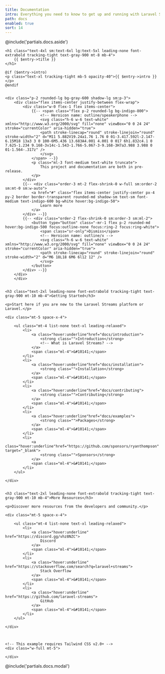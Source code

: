 ```yaml
---
title: Documentation
intro: Everything you need to know to get up and running with Laravel Streams.
path: docs
enabled: true
sort: 14
---
```


<!-- <div class="fancy-hero-five">
    <div class="bg-wrapper">
        <div class="container">
            <div class="text-center">
                <h1 class="heading">Find docs</h1>
                <p class="sub-heading space-xs">Find articles, help and advice for getting the most our of docall theme</p>
            </div>
            <div class="search-filter-form mt-30">
                <form action="#">
                    <input type="text" placeholder="Search Somthing..">
                    <button><img src="images/icon/54.svg" alt=""></button>
                    <select class="form-control" id="exampleFormControlSelect1">
                        <option>All</option>
                        <option>Layout</option>
                        <option>API</option>
                        <option>Doc</option>
                    </select>
                </form>
            </div>
        </div>
    </div>
</div> -->


<div class="flex">

@include('partials.docs.aside')

<div class="ls-doc__content w-3/4 flex-grow pb-16 px-16">
    
    <h1 class="text-4xl sm:text-6xl lg:text-5xl leading-none font-extrabold tracking-tight text-gray-900 mt-8 mb-4">
        {{ $entry->title }}
    </h1>
    
    @if ($entry->intro)
    <p class="text-xl tracking-tight mb-5 opacity-40">{{ $entry->intro }}</p>
    @endif


    <div class="p-2 rounded-lg bg-gray-600 shadow-lg sm:p-3">
        <div class="flex items-center justify-between flex-wrap">
            <div class="w-0 flex-1 flex items-center">
                {{-- <span class="flex p-2 rounded-lg bg-indigo-800">
                    <!-- Heroicon name: outline/speakerphone -->
                    <svg class="h-6 w-6 text-white" xmlns="http://www.w3.org/2000/svg" fill="none" viewBox="0 0 24 24" stroke="currentColor" aria-hidden="true">
                    <path stroke-linecap="round" stroke-linejoin="round" stroke-width="2" d="M11 5.882V19.24a1.76 1.76 0 01-3.417.592l-2.147-6.15M18 13a3 3 0 100-6M5.436 13.683A4.001 4.001 0 017 6h1.832c4.1 0 7.625-1.234 9.168-3v14c-1.543-1.766-5.067-3-9.168-3H7a3.988 3.988 0 01-1.564-.317z" />
                    </svg>
                </span> --}}
                <p class="ml-3 font-medium text-white truncate">
                    This project and documentation are both in pre-release.
                </p>
            </div>
            {{-- <div class="order-3 mt-2 flex-shrink-0 w-full sm:order-2 sm:mt-0 sm:w-auto">
                <a href="#" class="flex items-center justify-center px-4 py-2 border border-transparent rounded-md shadow-sm text-sm font-medium text-indigo-600 bg-white hover:bg-indigo-50">
                    Learn more
                </a>
            </div> --}}
            {{-- <div class="order-2 flex-shrink-0 sm:order-3 sm:ml-2">
                <button type="button" class="-mr-1 flex p-2 rounded-md hover:bg-indigo-500 focus:outline-none focus:ring-2 focus:ring-white">
                    <span class="sr-only">Dismiss</span>
                    <!-- Heroicon name: outline/x -->
                    <svg class="h-6 w-6 text-white" xmlns="http://www.w3.org/2000/svg" fill="none" viewBox="0 0 24 24" stroke="currentColor" aria-hidden="true">
                    <path stroke-linecap="round" stroke-linejoin="round" stroke-width="2" d="M6 18L18 6M6 6l12 12" />
                    </svg>
                </button>
            </div> --}}
        </div>
        </div>


    <h3 class="text-2xl leading-none font-extrabold tracking-tight text-gray-900 mt-10 mb-4">Getting Started</h3>
                
    <p>Start here if you are new to the Laravel Streams platform or Laravel.</p>

    <div class="mt-5 space-x-4">

        <ul class="mt-4 list-none text-xl leading-relaxed">
            <li>
                <a class="hover:underline"href="docs/introduction">
                    <strong class="">Introduction</strong>
                    <!-- What is Laravel Streams? -->
                </a>
                <span class="ml-4">&#10141;</span>
            </li>
            <li>
                <a class="hover:underline"href="docs/installation">
                    <strong class="">Installation</strong>
                </a>
                <span class="ml-4">&#10141;</span>
            </li>
            <li>
                <a class="hover:underline"href="docs/contributing">
                    <strong class="">Contributing</strong>
                </a>
                <span class="ml-4">&#10141;</span>
            </li>
            <li>
                <a class="hover:underline"href="docs/examples">
                    <strong class="">Packages</strong>
                </a>
                <span class="ml-4">&#10141;</span>
            </li>
            <li>
                <a class="hover:underline"href="https://github.com/sponsors/ryanthompson" target="_blank">
                    <strong class="">Sponsors</strong>
                </a>
                <span class="ml-4">&#10141;</span>
            </li>
        </ul>

    </div>
        

    <h3 class="text-2xl leading-none font-extrabold tracking-tight text-gray-900 mt-10 mb-4">More Resources</h3>

    <p>Discover more resources from the developers and community.</p>
    
    <div class="mt-5 space-x-4">

        <ul class="mt-4 list-none text-xl leading-relaxed">
            <li>
                <a class="hover:underline" href="https://discord.gg/vhz8NZC">
                    Discord
                </a>
                <span class="ml-4">&#10141;</span>
            </li>
            <li>
                <a class="hover:underline" href="https://stackoverflow.com/search?q=laravel+streams">
                    Stack Overflow
                </a>
                <span class="ml-4">&#10141;</span>
            </li>
            <li>
                <a class="hover:underline" href="https://github.com/laravel-streams">
                    GitHub
                </a>
                <span class="ml-4">&#10141;</span>
            </li>
        </ul>

    </div>



    <!-- This example requires Tailwind CSS v2.0+ -->
    <div class="w-full mt-5">
        
    </div>


</div>
</div>

@include('partials.docs.modal')
